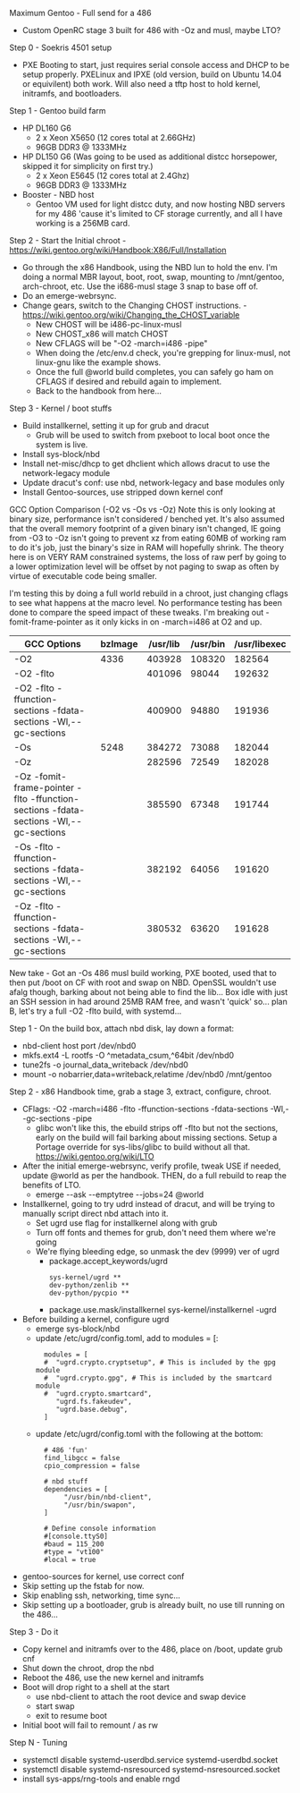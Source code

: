 Maximum Gentoo - Full send for a 486
- Custom OpenRC stage 3 built for 486 with -Oz and musl, maybe LTO?

Step 0 - Soekris 4501 setup
 - PXE Booting to start, just requires serial console access and DHCP to be setup properly.  PXELinux and IPXE (old version, build on Ubuntu 14.04 or equivilent) both work. Will also need a tftp host to hold kernel, initramfs, and bootloaders.
   
Step 1 - Gentoo build farm
- HP DL160 G6
  - 2 x Xeon X5650 (12 cores total at 2.66GHz)
  - 96GB DDR3 @ 1333MHz
- HP DL150 G6 (Was going to be used as additional distcc horsepower, skipped it for simplicity on first try.)
  - 2 x Xeon E5645 (12 cores total at 2.4Ghz)
  - 96GB DDR3 @ 1333MHz
- Booster - NBD host
  - Gentoo VM used for light distcc duty, and now hosting NBD servers for my 486 'cause it's limited to CF storage currently, and all I have working is a 256MB card.

Step 2 - Start the Initial chroot - https://wiki.gentoo.org/wiki/Handbook:X86/Full/Installation
- Go through the x86 Handbook, using the NBD lun to hold the env. I'm doing a normal MBR layout, boot, root, swap, mounting to /mnt/gentoo, arch-chroot, etc. Use the i686-musl stage 3 snap to base off of.
- Do an emerge-webrsync.
- Change gears, switch to the Changing CHOST instructions. - https://wiki.gentoo.org/wiki/Changing_the_CHOST_variable
  - New CHOST will be i486-pc-linux-musl
  - New CHOST_x86 will match CHOST
  - New CFLAGS will be "-O2 -march=i486 -pipe"
  - When doing the /etc/env.d check, you're grepping for linux-musl, not linux-gnu like the example shows.
  - Once the full @world build completes, you can safely go ham on CFLAGS if desired and rebuild again to implement.
  - Back to the handbook from here...

Step 3 - Kernel / boot stuffs
- Build installkernel, setting it up for grub and dracut
  - Grub will be used to switch from pxeboot to local boot once the system is live.
- Install sys-block/nbd
- Install net-misc/dhcp to get dhclient which allows dracut to use the network-legacy module
- Update dracut's conf: use nbd, network-legacy and base modules only
- Install Gentoo-sources, use stripped down kernel conf

GCC Option Comparison (-O2 vs -Os vs -Oz)
Note this is only looking at binary size, performance isn't considered / benched yet. It's also assumed that the overall memory footprint of a given binary isn't changed, IE going from -O3 to -Oz isn't going to prevent xz from eating 60MB of working ram to do it's job, just the binary's size in RAM will hopefully shrink. The theory here is on VERY RAM constrained systems, the loss of raw perf by going to a lower optimization level will be offset by not paging to swap as often by virtue of executable code being smaller.

I'm testing this by doing a full world rebuild in a chroot, just changing cflags to see what happens at the macro level. No performance testing has been done to compare the speed impact of these tweaks. I'm breaking out -fomit-frame-pointer as it only kicks in on -march=i486 at O2 and up.
			
| GCC Options	| bzImage	| /usr/lib | /usr/bin | /usr/libexec |
| --- | --- | --- | --- | --- |
| -O2 | 4336 | 403928 | 108320 | 182564 |
| -O2 -flto | | 401096 | 98044 |192632 |
| -O2 -flto -ffunction-sections -fdata-sections -Wl,--gc-sections | | 400900 | 94880 | 191936 |
| -Os | 5248 | 384272 | 73088 | 182044 |
| -Oz | | 282596 | 72549 | 182028 |
| -Oz -fomit-frame-pointer -flto -ffunction-sections -fdata-sections -Wl,--gc-sections | | 385590 | 67348 | 191744 |
| -Os -flto -ffunction-sections -fdata-sections -Wl,--gc-sections | | 382192 | 64056 | 191620 |
| -Oz -flto -ffunction-sections -fdata-sections -Wl,--gc-sections | | 380532 | 63620 | 191628 |



New take - Got an -Os 486 musl build working, PXE booted, used that to then put /boot on CF with root and swap on NBD. OpenSSL wouldn't use afalg though, barking about not being able to find the lib... Box idle with just an SSH session in had around 25MB RAM free, and wasn't 'quick' so... plan B, let's try a full -O2 -flto build, with systemd...

Step 1 - On the build box, attach nbd disk, lay down a format:
- nbd-client host port /dev/nbd0
- mkfs.ext4 -L rootfs -O ^metadata_csum,^64bit /dev/nbd0
- tune2fs -o journal_data_writeback /dev/nbd0
- mount -o nobarrier,data=writeback,relatime /dev/nbd0 /mnt/gentoo

Step 2 - x86 Handbook time, grab a stage 3, extract, configure, chroot.
- CFlags: -O2 -march=i486 -flto -ffunction-sections -fdata-sections -Wl,--gc-sections -pipe
  - glibc won't like this, the ebuild strips off -flto but not the sections, early on the build will fail barking about missing sections. Setup a Portage override for sys-libs/glibc to build without all that. https://wiki.gentoo.org/wiki/LTO
- After the initial emerge-webrsync, verify profile, tweak USE if needed, update @world as per the handbook. THEN, do a full rebuild to reap the benefits of LTO.
  - emerge --ask --emptytree --jobs=24 @world
- Installkernel, going to try udrd instead of dracut, and will be trying to manually script direct nbd attach into it.
  - Set ugrd use flag for installkernel along with grub
  - Turn off fonts and themes for grub, don't need them where we're going
  - We're flying bleeding edge, so unmask the dev (9999) ver of ugrd
    - package.accept_keywords/ugrd
      ```
      sys-kernel/ugrd **
      dev-python/zenlib **
      dev-python/pycpio **
      ```
    - package.use.mask/installkernel sys-kernel/installkernel -ugrd
- Before building a kernel, configure ugrd
  - emerge sys-block/nbd
  - update /etc/ugrd/config.toml, add to modules = [:
    ```
      modules = [
      #  "ugrd.crypto.cryptsetup", # This is included by the gpg module
      #  "ugrd.crypto.gpg", # This is included by the smartcard module
      #  "ugrd.crypto.smartcard",     
         "ugrd.fs.fakeudev",
         "ugrd.base.debug",
      ]
    ```
  - update /etc/ugrd/config.toml with the following at the bottom:
    ```
      # 486 'fun'
      find_libgcc = false
      cpio_compression = false

      # nbd stuff
      dependencies = [
           "/usr/bin/nbd-client",
           "/usr/bin/swapon",
      ]

      # Define console information
      #[console.ttyS0]
      #baud = 115_200
      #type = "vt100"
      #local = true
    ```
- gentoo-sources for kernel, use correct conf
- Skip setting up the fstab for now.
- Skip enabling ssh, networking, time sync...
- Skip setting up a bootloader, grub is already built, no use till running on the 486...

Step 3 - Do it
- Copy kernel and initramfs over to the 486, place on /boot, update grub cnf
- Shut down the chroot, drop the nbd
- Reboot the 486, use the new kernel and initramfs
- Boot will drop right to a shell at the start
  - use nbd-client to attach the root device and swap device
  - start swap
  - exit to resume boot
- Initial boot will fail to remount / as rw

Step N - Tuning
- systemctl disable systemd-userdbd.service systemd-userdbd.socket
- systemctl disable systemd-nsresourced systemd-nsresourced.socket
- install sys-apps/rng-tools and enable rngd 

